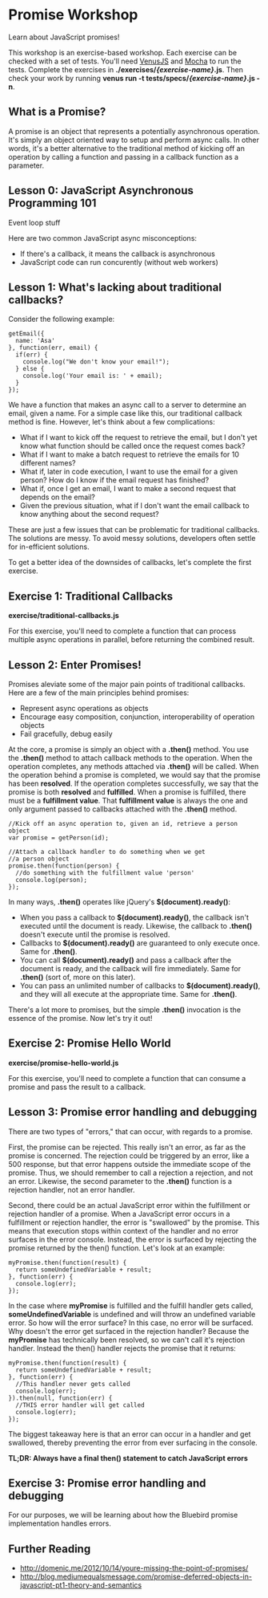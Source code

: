 Promise Workshop
================
Learn about JavaScript promises!

This workshop is an exercise-based workshop. Each exercise can be checked with a set of tests. You'll need [VenusJS](http://venusjs.org) and [Mocha](http://visionmedia.github.io/mocha/) to run the tests. Complete the exercises in **./exercises/*{exercise-name}*.js**. Then check your work by running **venus run -t tests/specs/*{exercise-name}*.js -n**.

What is a Promise?
-------------
A promise is an object that represents a potentially asynchronous operation. It's simply an object oriented way to setup and perform async calls. In other words, it's a better alternative to the traditional method of kicking off an operation by calling a function and passing in a callback function as a parameter.

Lesson 0: JavaScript Asynchronous Programming 101
-------------

Event loop stuff

Here are two common JavaScript async misconceptions:
* If there's a callback, it means the callback is asynchronous
* JavaScript code can run concurently (without web workers)

Lesson 1: What's lacking about traditional callbacks?
-------------
Consider the following example:

```
getEmail({
  name: 'Asa'
}, function(err, email) {
  if(err) {
    console.log("We don't know your email!");
  } else {
    console.log('Your email is: ' + email);
  }
});
```

We have a function that makes an async call to a server to determine an email, given a name. For a simple case like this, our traditional callback method is fine. However, let's think about a few complications:

* What if I want to kick off the request to retrieve the email, but I don't yet know what function should be called once the request comes back?
* What if I want to make a batch request to retrieve the emails for 10 different names?
* What if, later in code execution, I want to use the email for a given person? How do I know if the email request has finished?
* What if, once I get an email, I want to make a second request that depends on the email?
* Given the previous situation, what if I don't want the email callback to know anything about the second request?

These are just a few issues that can be problematic for traditional callbacks. The solutions are messy. To avoid messy solutions, developers often settle for in-efficient solutions.

To get a better idea of the downsides of callbacks, let's complete the first exercise.

Exercise 1: Traditional Callbacks
---------------------------------
**exercise/traditional-callbacks.js**

For this exercise, you'll need to complete a function that can process multiple async operations in parallel, before returning the combined result.

Lesson 2: Enter Promises!
-------------------------
Promises aleviate some of the major pain points of traditional callbacks. Here are a few of the main principles behind promises:
* Represent async operations as objects
* Encourage easy composition, conjunction, interoperability of operation objects
* Fail gracefully, debug easily

At the core, a promise is simply an object with a **.then()** method. You use the **.then()** method to attach callback methods to the operation. When the operation completes, any methods attached via **.then()** will be called. When the operation behind a promise is completed, we would say that the promise has been **resolved**. If the operation completes successfully, we say that the promise is both **resolved** and **fulfilled**. When a promise is fulfilled, there must be a **fulfillment value**. That **fulfillment value** is always the one and only argument passed to callbacks attached with the **.then()** method.

```
//Kick off an async operation to, given an id, retrieve a person object
var promise = getPerson(id);

//Attach a callback handler to do something when we get
//a person object
promise.then(function(person) {
  //do something with the fulfillment value 'person'
  console.log(person);
});
```

In many ways, **.then()** operates like jQuery's **$(document).ready()**:

* When you pass a callback to **$(document).ready()**, the callback isn't executed until the document is ready. Likewise, the callback to **.then()** doesn't execute until the promise is resolved.
* Callbacks to **$(document).ready()** are guaranteed to only execute once. Same for **.then()**.
* You can call **$(document).ready()** and pass a callback after the document is ready, and the callback will fire immediately. Same for **.then()** (sort of, more on this later).
* You can pass an unlimited number of callbacks to **$(document).ready()**, and they will all execute at the appropriate time. Same for **.then()**.

There's a lot more to promises, but the simple **.then()** invocation is the essence of the promise. Now let's try it out!

Exercise 2: Promise Hello World
---------------------------------
**exercise/promise-hello-world.js**

For this exercise, you'll need to complete a function that can consume a promise and pass the result to a callback.

Lesson 3: Promise error handling and debugging
-------------------------

There are two types of "errors," that can occur, with regards to a promise.

First, the promise can be rejected. This really isn't an error, as far as the promise is concerned. The rejection could be triggered by an error, like a 500 response, but that error happens outside the immediate scope of the promise. Thus, we should remember to call a rejection a rejection, and not an error. Likewise, the second parameter to the **.then()** function is a rejection handler, not an error handler.

Second, there could be an actual JavaScript error within the fulfillment or rejection handler of a promise. When a JavaScript error occurs in a fulfillment or rejection handler, the error is "swallowed" by the promise. This means that execution stops within context of the handler and no error surfaces in the error console. Instead, the error is surfaced by rejecting the promise returned by the then() function. Let's look at an example:

```
myPromise.then(function(result) {
  return someUndefinedVariable + result;
}, function(err) {
  console.log(err);
});
```
In the case where **myPromise** is fulfilled and the fulfill handler gets called, **someUndefinedVariable** is undefined and will throw an undefined variable error. So how will the error surface? In this case, no error will be surfaced. Why doesn't the error get surfaced in the rejection handler? Because the **myPromise** has technically been resolved, so we can't call it's rejection handler. Instead the then() handler rejects the promise that it returns:

```
myPromise.then(function(result) {
  return someUndefinedVariable + result;
}, function(err) {
  //This handler never gets called
  console.log(err);
}).then(null, function(err) {
  //THIS error handler will get called
  console.log(err);
});
```

The biggest takeaway here is that an error can occur in a handler and get swallowed, thereby preventing the error from ever surfacing in the console.

**TL;DR: Always have a final then() statement to catch JavaScript errors**

Exercise 3: Promise error handling and debugging
-------------------------
For our purposes, we will be learning about how the Bluebird promise implementation handles errors.

Further Reading
---------
* http://domenic.me/2012/10/14/youre-missing-the-point-of-promises/
* http://blog.mediumequalsmessage.com/promise-deferred-objects-in-javascript-pt1-theory-and-semantics
